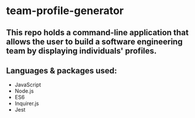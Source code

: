 # team-profile-generator

## This repo holds a command-line application that allows the user to build a software engineering team by displaying individuals' profiles.

## Languages & packages used:
- JavaScript
- Node.js
- ES6
- Inquirer.js
- Jest
